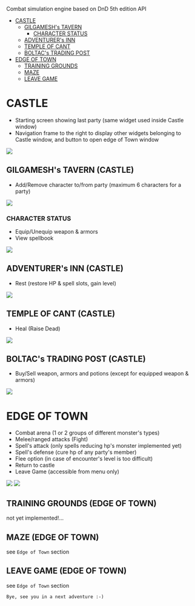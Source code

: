 Combat simulation engine based on DnD 5th edition API

<!-- TOC -->
* [CASTLE](#castle)
  * [GILGAMESH's TAVERN](#gilgameshs-tavern)
    * [CHARACTER STATUS](#character-status)
  * [ADVENTURER's INN](#adventurers-inn)
  * [TEMPLE OF CANT](#temple-of-cant)
  * [BOLTAC's TRADING POST](#boltacs-trading-post)
* [EDGE OF TOWN](#edge-of-town)
  * [TRAINING GROUNDS](#training-grounds)
  * [MAZE](#maze)
  * [LEAVE GAME](#leave-game)
<!-- TOC -->

# CASTLE

  * Starting screen showing last party (same widget used inside Castle window)
  * Navigation frame to the right to display other widgets belonging to Castle window, and button to open edge of Town window

![](castle_qt.png)

## GILGAMESH's TAVERN (CASTLE)

  * Add/Remove character to/from party (maximum 6 characters for a party)

![](gt_qt.png)

### CHARACTER STATUS

  * Equip/Unequip weapon & armors 
  * View spellbook

![](char_status_qt.png)

## ADVENTURER's INN (CASTLE)

  * Rest (restore HP & spell slots, gain level) 

![](inn_qt.png)

## TEMPLE OF CANT (CASTLE)

  * Heal (Raise Dead)

![](cant_qt.png)

## BOLTAC's TRADING POST (CASTLE)

  * Buy/Sell weapon, armors and potions (except for equipped weapon & armors)

![](boltac_qt.png)

# EDGE OF TOWN

  * Combat arena (1 or 2 groups of different monster's types)
  * Melee/ranged attacks (Fight)
  * Spell's attack (only spells reducing hp's monster implemented yet)
  * Spell's defense (cure hp of any party's member)
  * Flee option (in case of encounter's level is too difficult)
  * Return to castle
  * Leave Game (accessible from menu only)

![](edge_qt_1.png)
![](edge_qt_2.png)

## TRAINING GROUNDS (EDGE OF TOWN)

not yet implemented!...

## MAZE (EDGE OF TOWN)

see `Edge of Town` section

## LEAVE GAME (EDGE OF TOWN)

see `Edge of Town` section

    Bye, see you in a next adventure :-)

